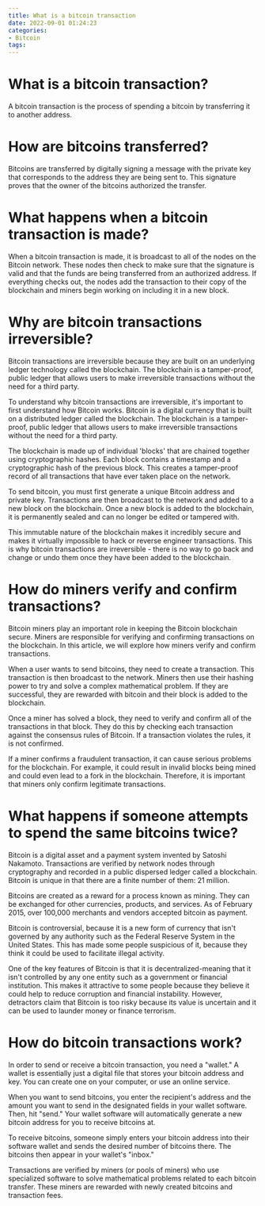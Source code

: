 ```yaml
---
title: What is a bitcoin transaction
date: 2022-09-01 01:24:23
categories:
- Bitcoin
tags:
---
```



#  What is a bitcoin transaction?

A bitcoin transaction is the process of spending a bitcoin by transferring it to another address.

# How are bitcoins transferred?

Bitcoins are transferred by digitally signing a message with the private key that corresponds to the address they are being sent to. This signature proves that the owner of the bitcoins authorized the transfer.

# What happens when a bitcoin transaction is made?

When a bitcoin transaction is made, it is broadcast to all of the nodes on the Bitcoin network. These nodes then check to make sure that the signature is valid and that the funds are being transferred from an authorized address. If everything checks out, the nodes add the transaction to their copy of the blockchain and miners begin working on including it in a new block.

#  Why are bitcoin transactions irreversible?

Bitcoin transactions are irreversible because they are built on an underlying ledger technology called the blockchain. The blockchain is a tamper-proof, public ledger that allows users to make irreversible transactions without the need for a third party.

To understand why bitcoin transactions are irreversible, it's important to first understand how Bitcoin works. Bitcoin is a digital currency that is built on a distributed ledger called the blockchain. The blockchain is a tamper-proof, public ledger that allows users to make irreversible transactions without the need for a third party.

The blockchain is made up of individual 'blocks' that are chained together using cryptographic hashes. Each block contains a timestamp and a cryptographic hash of the previous block. This creates a tamper-proof record of all transactions that have ever taken place on the network.

To send bitcoin, you must first generate a unique Bitcoin address and private key. Transactions are then broadcast to the network and added to a new block on the blockchain. Once a new block is added to the blockchain, it is permanently sealed and can no longer be edited or tampered with.

This immutable nature of the blockchain makes it incredibly secure and makes it virtually impossible to hack or reverse engineer transactions. This is why bitcoin transactions are irreversible - there is no way to go back and change or undo them once they have been added to the blockchain.

#  How do miners verify and confirm transactions?

Bitcoin miners play an important role in keeping the Bitcoin blockchain secure. Miners are responsible for verifying and confirming transactions on the blockchain. In this article, we will explore how miners verify and confirm transactions.

When a user wants to send bitcoins, they need to create a transaction. This transaction is then broadcast to the network. Miners then use their hashing power to try and solve a complex mathematical problem. If they are successful, they are rewarded with bitcoin and their block is added to the blockchain.

Once a miner has solved a block, they need to verify and confirm all of the transactions in that block. They do this by checking each transaction against the consensus rules of Bitcoin. If a transaction violates the rules, it is not confirmed.

If a miner confirms a fraudulent transaction, it can cause serious problems for the blockchain. For example, it could result in invalid blocks being mined and could even lead to a fork in the blockchain. Therefore, it is important that miners only confirm legitimate transactions.

#  What happens if someone attempts to spend the same bitcoins twice?

Bitcoin is a digital asset and a payment system invented by Satoshi Nakamoto. Transactions are verified by network nodes through cryptography and recorded in a public dispersed ledger called a blockchain. Bitcoin is unique in that there are a finite number of them: 21 million.

Bitcoins are created as a reward for a process known as mining. They can be exchanged for other currencies, products, and services. As of February 2015, over 100,000 merchants and vendors accepted bitcoin as payment.

Bitcoin is controversial, because it is a new form of currency that isn't governed by any authority such as the Federal Reserve System in the United States. This has made some people suspicious of it, because they think it could be used to facilitate illegal activity.

One of the key features of Bitcoin is that it is decentralized-meaning that it isn't controlled by any one entity such as a government or financial institution. This makes it attractive to some people because they believe it could help to reduce corruption and financial instability. However, detractors claim that Bitcoin is too risky because its value is uncertain and it can be used to launder money or finance terrorism.

#  How do bitcoin transactions work?

In order to send or receive a bitcoin transaction, you need a "wallet." A wallet is essentially just a digital file that stores your bitcoin address and key. You can create one on your computer, or use an online service.

When you want to send bitcoins, you enter the recipient's address and the amount you want to send in the designated fields in your wallet software. Then, hit "send." Your wallet software will automatically generate a new bitcoin address for you to receive bitcoins at.

To receive bitcoins, someone simply enters your bitcoin address into their software wallet and sends the desired number of bitcoins there. The bitcoins then appear in your wallet's "inbox."

Transactions are verified by miners (or pools of miners) who use specialized software to solve mathematical problems related to each bitcoin transfer. These miners are rewarded with newly created bitcoins and transaction fees.